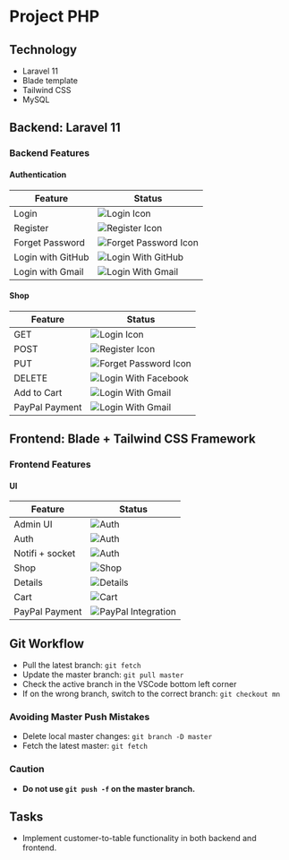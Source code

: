 # Project PHP

## Technology

- Laravel 11
- Blade template
- Tailwind CSS
- MySQL

## Backend: Laravel 11

### Backend Features

#### Authentication

| Feature           | Status                                                                                                                     |
| ----------------- | -------------------------------------------------------------------------------------------------------------------------- |
| Login             | ![Login Icon](https://cdn.jsdelivr.net/gh/Readme-Workflows/Readme-Icons@main/icons/octicons/ApprovedChanges.svg)           |
| Register          | ![Register Icon](https://cdn.jsdelivr.net/gh/Readme-Workflows/Readme-Icons@main/icons/octicons/ApprovedChanges.svg)        |
| Forget Password   | ![Forget Password Icon](https://cdn.jsdelivr.net/gh/Readme-Workflows/Readme-Icons@main/icons/octicons/ApprovedChanges.svg) |
| Login with GitHub | ![Login With GitHub](https://cdn.jsdelivr.net/gh/Readme-Workflows/Readme-Icons@main/icons/octicons/ApprovedChanges.svg)    |
| Login with Gmail  | ![Login With Gmail](https://cdn.jsdelivr.net/gh/Readme-Workflows/Readme-Icons@main/icons/octicons/ApprovedChanges.svg)     |

#### Shop

| Feature        | Status                                                                                                                     |
| -------------- | -------------------------------------------------------------------------------------------------------------------------- |
| GET            | ![Login Icon](https://cdn.jsdelivr.net/gh/Readme-Workflows/Readme-Icons@main/icons/octicons/ApprovedChanges.svg)           |
| POST           | ![Register Icon](https://cdn.jsdelivr.net/gh/Readme-Workflows/Readme-Icons@main/icons/octicons/ApprovedChanges.svg)        |
| PUT            | ![Forget Password Icon](https://cdn.jsdelivr.net/gh/Readme-Workflows/Readme-Icons@main/icons/octicons/ApprovedChanges.svg) |
| DELETE         | ![Login With Facebook](https://cdn.jsdelivr.net/gh/Readme-Workflows/Readme-Icons@main/icons/octicons/ApprovedChanges.svg)  |
| Add to Cart    | ![Login With Gmail](https://cdn.jsdelivr.net/gh/Readme-Workflows/Readme-Icons@main/icons/octicons/ApprovedChanges.svg)     |
| PayPal Payment | ![Login With Gmail](https://cdn.jsdelivr.net/gh/Readme-Workflows/Readme-Icons@main/icons/octicons/ApprovedChanges.svg)     |

## Frontend: Blade + Tailwind CSS Framework

### Frontend Features

#### UI

| Feature         | Status                                                                                                                   |
| --------------- | ------------------------------------------------------------------------------------------------------------------------ |
| Admin UI        | ![Auth](https://cdn.jsdelivr.net/gh/Readme-Workflows/Readme-Icons@main/icons/octicons/ApprovedChanges.svg)               |
| Auth            | ![Auth](https://cdn.jsdelivr.net/gh/Readme-Workflows/Readme-Icons@main/icons/octicons/ApprovedChanges.svg)               |
| Notifi + socket | ![Auth](https://cdn.jsdelivr.net/gh/Readme-Workflows/Readme-Icons@main/icons/octicons/ApprovedChanges.svg)               |
| Shop            | ![Shop](https://cdn.jsdelivr.net/gh/Readme-Workflows/Readme-Icons@main/icons/octicons/ApprovedChanges.svg)               |
| Details         | ![Details](https://cdn.jsdelivr.net/gh/Readme-Workflows/Readme-Icons@main/icons/octicons/ApprovedChanges.svg)            |
| Cart            | ![Cart](https://cdn.jsdelivr.net/gh/Readme-Workflows/Readme-Icons@main/icons/octicons/ApprovedChanges.svg)               |
| PayPal Payment  | ![PayPal Integration](https://cdn.jsdelivr.net/gh/Readme-Workflows/Readme-Icons@main/icons/octicons/ApprovedChanges.svg) |

## Git Workflow

- Pull the latest branch: `git fetch`
- Update the master branch: `git pull master`
- Check the active branch in the VSCode bottom left corner
- If on the wrong branch, switch to the correct branch: `git checkout mn`

### Avoiding Master Push Mistakes

- Delete local master changes: `git branch -D master`
- Fetch the latest master: `git fetch`

### Caution

- **Do not use `git push -f` on the master branch.**

## Tasks

- Implement customer-to-table functionality in both backend and frontend.
